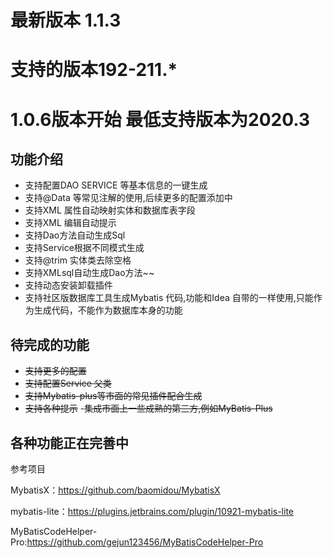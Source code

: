 # 最新版本 1.1.3
# 支持的版本192-211.* 
# 1.0.6版本开始 最低支持版本为2020.3
## 功能介绍
 - 支持配置DAO SERVICE 等基本信息的一键生成
 - 支持@Data 等常见注解的使用,后续更多的配置添加中
 - 支持XML 属性自动映射实体和数据库表字段
 - 支持XML 编辑自动提示
 - 支持Dao方法自动生成Sql
 - 支持Service根据不同模式生成
 - 支持@trim 实体类去除空格
 - 支持XMLsql自动生成Dao方法~~
 - 支持动态安装卸载插件
 - 支持社区版数据库工具生成Mybatis 代码,功能和Idea 自带的一样使用,只能作为生成代码，不能作为数据库本身的功能
## 待完成的功能
 - ~~支持更多的配置~~
 - ~~支持配置Service 父类~~
 - ~~支持Mybatis-plus等市面的常见插件配合生成~~
 - ~~支持各种提示~~
 -~~集成市面上一些成熟的第三方,例如MyBatis-Plus~~
## 各种功能正在完善中
参考项目

   MybatisX：https://github.com/baomidou/MybatisX
   
   mybatis-lite：https://plugins.jetbrains.com/plugin/10921-mybatis-lite
   
   MyBatisCodeHelper-Pro:https://github.com/gejun123456/MyBatisCodeHelper-Pro
